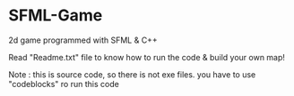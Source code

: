 # SFML-Game
2d game programmed with SFML &amp; C++

Read "Readme.txt" file to know how to run the code &amp; build your own map!

Note : this is source code, so there is not exe files. you have to use "codeblocks" ro run this code

